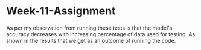 # Week-11-Assignment
As per my observation from running these tests is that the model's accuracy decreases with increasing percentage of data used for testing. As shown in the results that we get as an outcome of running the code.
